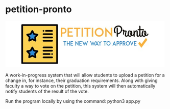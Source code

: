 # petition-pronto

![Lsogo](docs/PetitionLogo.jpg)

A work-in-progress system that will allow students to upload a petition for a change in, for instance, their graduation requirements. Along with giving faculty a way to vote on the petition, this system will then automatically notify students of the result of the vote.

Run the program locally by using the command: python3 app.py
